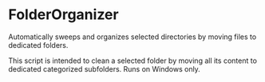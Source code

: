 # FolderOrganizer
Automatically sweeps and organizes selected directories by moving files to dedicated folders.

This script is intended to clean a selected folder by moving all its content to dedicated categorized subfolders.
Runs on Windows only.
